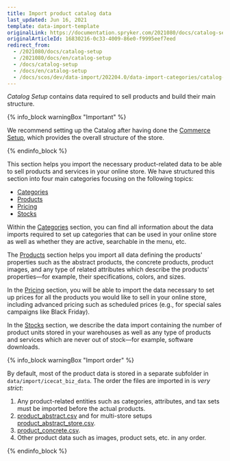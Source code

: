 ```yaml
---
title: Import product catalog data
last_updated: Jun 16, 2021
template: data-import-template
originalLink: https://documentation.spryker.com/2021080/docs/catalog-setup
originalArticleId: 16830216-0c33-4009-86e0-f9995eef7eed
redirect_from:
  - /2021080/docs/catalog-setup
  - /2021080/docs/en/catalog-setup
  - /docs/catalog-setup
  - /docs/en/catalog-setup
  - /docs/scos/dev/data-import/202204.0/data-import-categories/catalog-setup/catalog-setup.html
---
```


*Catalog Setup* contains data required to sell products and build their main structure.

{% info_block warningBox "Important" %}

We recommend setting up the Catalog after having done the [Commerce Setup](/docs/scos/dev/data-import/{{page.version}}/data-import-categories/commerce-setup/commerce-setup.html), which provides the overall structure of the store.

{% endinfo_block %}

This section helps you import the necessary product-related data to be able to sell products and services in your online store. We have structured this section into four main categories focusing on the following topics:

* [Categories](/docs/pbc/all/product-information-management/{{page.version}}/base-shop/import-and-export-data/categories-data-import/categories-data-import.html)
* [Products](/docs/scos/dev/data-import/{{page.version}}/data-import-categories/catalog-setup/products/products.html)
* [Pricing](/docs/pbc/all/price-management/{{site.version}}/import-and-export-data/import-of-prices.html)
* [Stocks](/docs/scos/dev/data-import/{{page.version}}/data-import-categories/catalog-setup/stocks/stocks.html)

Within the [Categories](/docs/pbc/all/product-information-management/{{page.version}}/base-shop/import-and-export-data/categories-data-import/categories-data-import.html) section, you can find all information about the data imports required to set up categories that can be used in your online store as well as whether they are active, searchable in the menu, etc.

The [Products](/docs/scos/dev/data-import/{{page.version}}/data-import-categories/catalog-setup/products/products.html) section helps you import all data defining the products' properties such as the abstract products, the concrete products, product images, and any type of related attributes which describe the products' properties—for example, their specifications, colors, and sizes.

In the [Pricing](/docs/pbc/all/price-management/{{site.version}}/import-and-export-data/import-of-prices.html) section, you will be able to import the data necessary to set up prices for all the products you would like to sell in your online store, including advanced pricing such as scheduled prices (e.g., for special sales campaigns like Black Friday).

In the [Stocks](/docs/scos/dev/data-import/{{page.version}}/data-import-categories/catalog-setup/stocks/stocks.html) section, we describe the data import containing the number of product units stored in your warehouses as well as any type of products and services which are never out of stock—for example, software downloads.


{% info_block warningBox "Import order" %}

By default, most of the product data is stored in a separate subfolder in `data/import/icecat_biz_data`. The order the files are imported in is *very strict*:

1. Any product-related entities such as categories, attributes, and tax sets must be imported before the actual products.
2. [product_abstract.csv](/docs/pbc/all/product-information-management/{{page.version}}/base-shop/import-and-export-data/products-data-import/file-details-product-abstract.csv.html) and for multi-store setups [product_abstract_store.csv](/docs/pbc/all/product-information-management/{{page.version}}/base-shop/import-and-export-data/products-data-import/file-details-product-abstract-store.csv.html).
3. [product_concrete.csv](/docs/pbc/all/product-information-management/{{page.version}}/base-shop/import-and-export-data/products-data-import/file-details-product-concrete.csv.html).
4. Other product data such as images, product sets, etc. in any order.

{% endinfo_block %}
